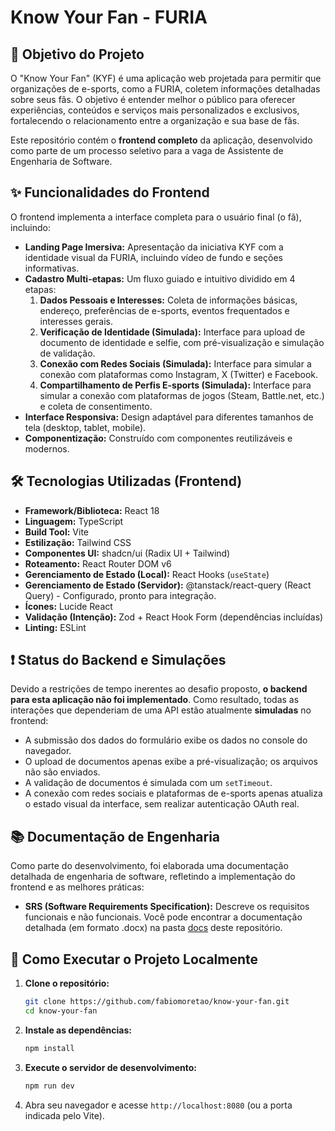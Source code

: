 # Know Your Fan - FURIA

## 🎯 Objetivo do Projeto

O "Know Your Fan" (KYF) é uma aplicação web projetada para permitir que organizações de e-sports, como a FURIA, coletem informações detalhadas sobre seus fãs. O objetivo é entender melhor o público para oferecer experiências, conteúdos e serviços mais personalizados e exclusivos, fortalecendo o relacionamento entre a organização e sua base de fãs.

Este repositório contém o **frontend completo** da aplicação, desenvolvido como parte de um processo seletivo para a vaga de Assistente de Engenharia de Software.

## ✨ Funcionalidades do Frontend

O frontend implementa a interface completa para o usuário final (o fã), incluindo:

*   **Landing Page Imersiva:** Apresentação da iniciativa KYF com a identidade visual da FURIA, incluindo vídeo de fundo e seções informativas.
*   **Cadastro Multi-etapas:** Um fluxo guiado e intuitivo dividido em 4 etapas:
    1.  **Dados Pessoais e Interesses:** Coleta de informações básicas, endereço, preferências de e-sports, eventos frequentados e interesses gerais.
    2.  **Verificação de Identidade (Simulada):** Interface para upload de documento de identidade e selfie, com pré-visualização e simulação de validação.
    3.  **Conexão com Redes Sociais (Simulada):** Interface para simular a conexão com plataformas como Instagram, X (Twitter) e Facebook.
    4.  **Compartilhamento de Perfis E-sports (Simulada):** Interface para simular a conexão com plataformas de jogos (Steam, Battle.net, etc.) e coleta de consentimento.
*   **Interface Responsiva:** Design adaptável para diferentes tamanhos de tela (desktop, tablet, mobile).
*   **Componentização:** Construído com componentes reutilizáveis e modernos.

## 🛠️ Tecnologias Utilizadas (Frontend)

*   **Framework/Biblioteca:** React 18
*   **Linguagem:** TypeScript
*   **Build Tool:** Vite
*   **Estilização:** Tailwind CSS
*   **Componentes UI:** shadcn/ui (Radix UI + Tailwind)
*   **Roteamento:** React Router DOM v6
*   **Gerenciamento de Estado (Local):** React Hooks (`useState`)
*   **Gerenciamento de Estado (Servidor):** @tanstack/react-query (React Query) - Configurado, pronto para integração.
*   **Ícones:** Lucide React
*   **Validação (Intenção):** Zod + React Hook Form (dependências incluídas)
*   **Linting:** ESLint

## ❗ Status do Backend e Simulações

Devido a restrições de tempo inerentes ao desafio proposto, **o backend para esta aplicação não foi implementado**. Como resultado, todas as interações que dependeriam de uma API estão atualmente **simuladas** no frontend:

*   A submissão dos dados do formulário exibe os dados no console do navegador.
*   O upload de documentos apenas exibe a pré-visualização; os arquivos não são enviados.
*   A validação de documentos é simulada com um `setTimeout`.
*   A conexão com redes sociais e plataformas de e-sports apenas atualiza o estado visual da interface, sem realizar autenticação OAuth real.

## 📚 Documentação de Engenharia

Como parte do desenvolvimento, foi elaborada uma documentação detalhada de engenharia de software, refletindo a implementação do frontend e as melhores práticas:

*   **SRS (Software Requirements Specification):** Descreve os requisitos funcionais e não funcionais.
 Você pode encontrar a documentação detalhada (em formato .docx) na pasta [docs](./doc/) deste repositório.

## 🚀 Como Executar o Projeto Localmente

1.  **Clone o repositório:**
    ```bash
    git clone https://github.com/fabiomoretao/know-your-fan.git
    cd know-your-fan
    ```

2.  **Instale as dependências:**
    ```bash
    npm install
    ```

3.  **Execute o servidor de desenvolvimento:**
    ```bash
    npm run dev
    ```

4.  Abra seu navegador e acesse `http://localhost:8080` (ou a porta indicada pelo Vite).
